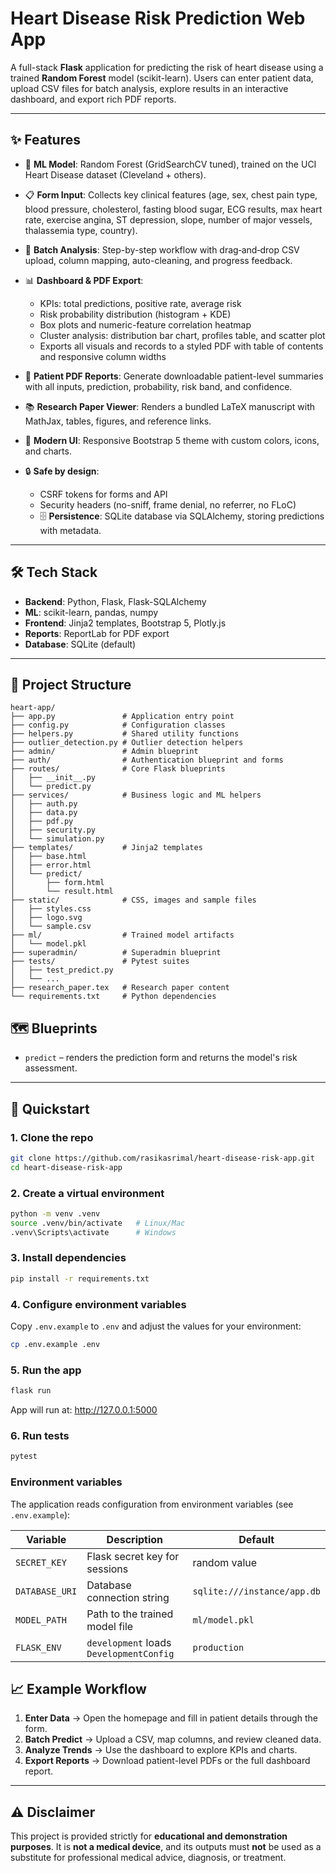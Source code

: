 # Heart Disease Risk Prediction Web App

A full-stack **Flask** application for predicting the risk of heart disease using a trained **Random Forest** model (scikit-learn).
Users can enter patient data, upload CSV files for batch analysis, explore results in an interactive dashboard, and export rich PDF reports.

---

## ✨ Features
- 🧠 **ML Model**: Random Forest (GridSearchCV tuned), trained on the UCI Heart Disease dataset (Cleveland + others).
- 📋 **Form Input**: Collects key clinical features (age, sex, chest pain type, blood pressure, cholesterol, fasting blood sugar, ECG results, max heart rate, exercise angina, ST depression, slope, number of major vessels, thalassemia type, country).
- 📂 **Batch Analysis**: Step-by-step workflow with drag‑and‑drop CSV upload, column mapping, auto-cleaning, and progress feedback.
- 📊 **Dashboard & PDF Export**:
  - KPIs: total predictions, positive rate, average risk
  - Risk probability distribution (histogram + KDE)
  - Box plots and numeric-feature correlation heatmap
  - Cluster analysis: distribution bar chart, profiles table, and scatter plot
  - Exports all visuals and records to a styled PDF with table of contents and responsive column widths
- 📑 **Patient PDF Reports**: Generate downloadable patient-level summaries with all inputs, prediction, probability, risk band, and confidence.
- 📚 **Research Paper Viewer**: Renders a bundled LaTeX manuscript with MathJax, tables, figures, and reference links.

- 🎨 **Modern UI**: Responsive Bootstrap 5 theme with custom colors, icons, and charts.
- 🔒 **Safe by design**:
  - CSRF tokens for forms and API
  - Security headers (no-sniff, frame denial, no referrer, no FLoC)
  - 🗄 **Persistence**: SQLite database via SQLAlchemy, storing predictions with metadata.

---

## 🛠 Tech Stack
- **Backend**: Python, Flask, Flask-SQLAlchemy
- **ML**: scikit-learn, pandas, numpy
- **Frontend**: Jinja2 templates, Bootstrap 5, Plotly.js
- **Reports**: ReportLab for PDF export
- **Database**: SQLite (default)

---

## 📂 Project Structure
```text
heart-app/
├── app.py               # Application entry point
├── config.py            # Configuration classes
├── helpers.py           # Shared utility functions
├── outlier_detection.py # Outlier detection helpers
├── admin/               # Admin blueprint
├── auth/                # Authentication blueprint and forms
├── routes/              # Core Flask blueprints
│   ├── __init__.py
│   └── predict.py
├── services/            # Business logic and ML helpers
│   ├── auth.py
│   ├── data.py
│   ├── pdf.py
│   ├── security.py
│   └── simulation.py
├── templates/           # Jinja2 templates
│   ├── base.html
│   ├── error.html
│   └── predict/
│       ├── form.html
│       └── result.html
├── static/              # CSS, images and sample files
│   ├── styles.css
│   ├── logo.svg
│   └── sample.csv
├── ml/                  # Trained model artifacts
│   └── model.pkl
├── superadmin/          # Superadmin blueprint
├── tests/               # Pytest suites
│   ├── test_predict.py
│   └── ...
├── research_paper.tex   # Research paper content
└── requirements.txt     # Python dependencies
```

## 🗺️ Blueprints

- `predict` – renders the prediction form and returns the model's risk assessment.

---

## 🚀 Quickstart

### 1. Clone the repo
```bash
git clone https://github.com/rasikasrimal/heart-disease-risk-app.git
cd heart-disease-risk-app
```

### 2. Create a virtual environment
```bash
python -m venv .venv
source .venv/bin/activate   # Linux/Mac
.venv\Scripts\activate      # Windows
```

### 3. Install dependencies
```bash
pip install -r requirements.txt
```

### 4. Configure environment variables
Copy `.env.example` to `.env` and adjust the values for your environment:
```bash
cp .env.example .env
```

### 5. Run the app
```bash
flask run
```
App will run at: http://127.0.0.1:5000

### 6. Run tests
```bash
pytest
```

### Environment variables

The application reads configuration from environment variables (see `.env.example`):

| Variable    | Description                                  | Default                     |
|-------------|----------------------------------------------|-----------------------------|
| `SECRET_KEY`| Flask secret key for sessions                | random value                |
| `DATABASE_URI` | Database connection string                | `sqlite:///instance/app.db` |
| `MODEL_PATH`   | Path to the trained model file            | `ml/model.pkl`              |
| `FLASK_ENV`    | `development` loads `DevelopmentConfig`   | `production`                |

## 📈 Example Workflow

1. **Enter Data** → Open the homepage and fill in patient details through the form.
2. **Batch Predict** → Upload a CSV, map columns, and review cleaned data.
3. **Analyze Trends** → Use the dashboard to explore KPIs and charts.
4. **Export Reports** → Download patient-level PDFs or the full dashboard report.

---

## ⚠️ Disclaimer

This project is provided strictly for **educational and demonstration purposes**.
It is **not a medical device**, and its outputs must **not** be used as a substitute for professional medical advice, diagnosis, or treatment.

